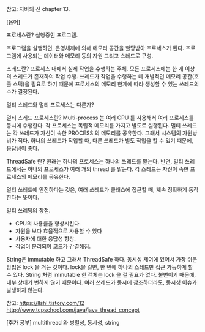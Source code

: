 참고: 자바의 신 chapter 13. 

[용어]

프로세스란? 실행중인 프로그램. 

프로그램을 실행하면, 운영체제에 의해 메모리 공간을 할당받아 프로세스가 된다.
프로그램에 사용되는 데이터와 메모리 등의 자원 그리고 스레드로 구성.

스레드란?
프로세스 내에서 실제 작업을 수행하는 주체.
모든 프로세스에는 한 개 이상의 스레드가 존재하여 작업 수행.
쓰레드가 작업을 수행하는 데 개별적인 메모리 공간(호출 스택)을 필요로 하기 때문에 프로세스의 메모리 한계에 따라 생성할 수 있는 쓰레드의 수가 결정된다. 

멀티 스레드와 멀티 프로세스는 다른가? 

멀티 스레드 프로세스란?
Multi-process 는 여러 CPU 를 사용해서 여러 프로세스를 동시에 수행한다. 각 프로세스는 독립적 메모리를 가지고 별도로 실행된다.
멀티 쓰레드는 각 쓰레드가 자신이 속한 PROCESS 의 메모리를 공유한다. 그래서 시스템의 자원낭비가 적다.
하나의 쓰레드가 작업할 때, 다른 쓰레드가 별도 작업을 할 수 있기 때문에, 응답성이 좋다.

ThreadSafe 란?
원래는 하나의 프로세스는 하나의 쓰레드를 맡는다. 반면, 멀티 쓰레드에서는 하나의 프로세스가 여러 개의 thread 를 맡는다. 각 스레드는 자신이 속한 프로세스의 메모리를 공유한다.

멀티 쓰레드에 안전하다는 것은, 여러 쓰레드가 클래스에 접근할 때, 계속 정확하게 동작한다는 뜻이다.

멀티 쓰레딩의 장점. 
- CPU의 사용률을 향상시킨다. 
- 자원을 보다 효율적으로 사용할 수 있다
- 사용자에 대한 응답성 향상. 
- 작업이 분리되어 코드가 간결해짐. 

String은 immutable 하고 그래서 ThreadSafe 하다. 
동시성 제어에 있어서 가장 쉬운 방법은 lock 을 거는 것이다. lock을 걸면, 한 번에 하나의 스레드만 접근 가능하게 할 수 있다. 
String 처럼 immutable 한 객체는 lock 을 걸 필요가 없다. 불변이기 때문에, 내부 상태가 변하지 않기 때문이다. 여러 쓰레드가 
동시에 참조하더라도, 동시성 이슈가 발생하지 않는다. 


참고:
https://llshl.tistory.com/12
http://www.tcpschool.com/java/java_thread_concept

[추가 공부] multithread 와 병렬성, 동시성, string 